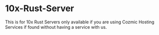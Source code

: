 # 10x-Rust-Server
This is for 10x Rust Servers only available if you are using Cozmic Hosting Services if found without having a service with us.
